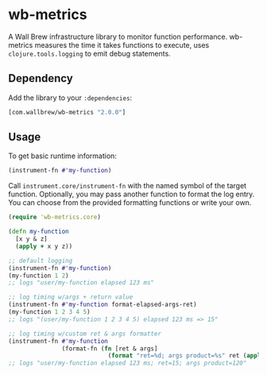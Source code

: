 # wb-metrics

A Wall Brew infrastructure library to monitor function performance.
wb-metrics measures the time it takes functions to execute, uses `clojure.tools.logging` to emit debug statements.

## Dependency

Add the library to your `:dependencies`:

```clojure
[com.wallbrew/wb-metrics "2.0.0"]
```

## Usage

To get basic runtime information:

```clojure
(instrument-fn #'my-function)
```

Call `instrument.core/instrument-fn` with the named symbol of the target function.
Optionally, you may pass another function to format the log entry.
You can choose from the provided formatting functions or write your own.

```clojure
(require 'wb-metrics.core)

(defn my-function
  [x y & z]
  (apply + x y z))

;; default logging
(instrument-fn #'my-function)
(my-function 1 2)
;; logs "user/my-function elapsed 123 ms"

;; log timing w/args + return value
(instrument-fn #'my-function format-elapsed-args-ret)
(my-function 1 2 3 4 5)
;; logs "(user/my-function 1 2 3 4 5) elapsed 123 ms => 15"

;; log timing w/custom ret & args formatter
(instrument-fn #'my-function
               (format-fn (fn [ret & args]
                            (format "ret=%d; args product=%s" ret (apply * args)))))
;; logs "user/my-function elapsed 123 ms; ret=15; args product=120"
```
